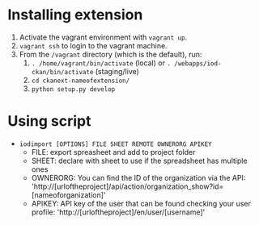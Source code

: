 # Installing extension

1. Activate the vagrant environment with `vagrant up`.
2. `vagrant ssh` to login to the vagrant machine.
3. From the `/vagrant` directory (which is the default), run:
    1. `. /home/vagrant/bin/activate` (local) or `. /webapps/iod-ckan/bin/activate` (staging/live)
    2. `cd ckanext-nameofextension/`
    3. `python setup.py develop`

# Using script

* `iodimport [OPTIONS] FILE SHEET REMOTE OWNERORG APIKEY`
    * FILE: export spreasheet and add to project folder
    * SHEET: declare with sheet to use if the spreadsheet has multiple ones
    * OWNERORG: You can find the ID of the organization via the API: 'http://[urloftheproject]/api/action/organization_show?id=[nameoforganization]'
    * APIKEY: API key of the user that can be found checking your user profile: 'http://[urloftheproject]/en/user/[username]'